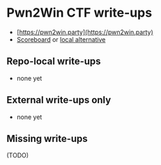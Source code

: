 # Pwn2Win CTF write-ups

* [https://pwn2win.party](https://pwn2win.party)
* [Scoreboard](https://pwn2win.party/game/scoreboard) or [local alternative](TODOLOCAL)

## Repo-local write-ups

* none yet

## External write-ups only

* none yet

## Missing write-ups

(TODO)

